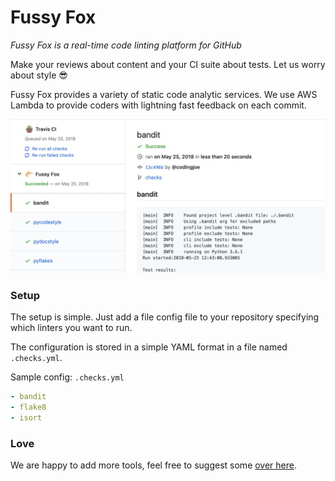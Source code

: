 # Fussy Fox

_Fussy Fox is a real-time code linting platform for GitHub_

Make your reviews about content and your CI suite about tests.
Let us worry about style 😎

Fussy Fox provides a variety of static code analytic services.
We use AWS Lambda to provide coders with lightning fast feedback on each commit.

![sample](sample.png)

### Setup

The setup is simple. Just add a file config file to your repository specifying
which linters you want to run.

The configuration is stored in a simple YAML format in a file named
`.checks.yml`.

Sample config: `.checks.yml`

```YAML
- bandit
- flake8
- isort
```

### Love

We are happy to add more tools, feel free to suggest some
[over here](https://github.com/FussyFox/fussyfox.github.io/issues).
